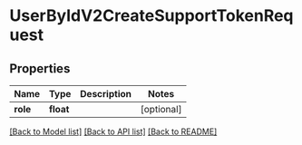 # UserByIdV2CreateSupportTokenRequest

## Properties
Name | Type | Description | Notes
------------ | ------------- | ------------- | -------------
**role** | **float** |  | [optional] 

[[Back to Model list]](../../README.md#documentation-for-models) [[Back to API list]](../../README.md#documentation-for-api-endpoints) [[Back to README]](../../README.md)

